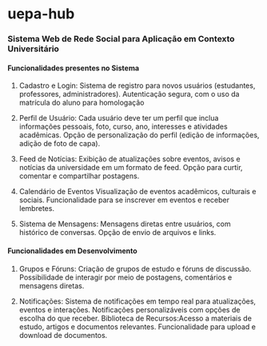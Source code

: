 # uepa-hub
### Sistema Web de Rede Social para Aplicação em Contexto Universitário

#### Funcionalidades presentes no Sistema

1. Cadastro e Login: 
Sistema de registro para novos usuários (estudantes, professores, administradores).
Autenticação segura, com o uso da matrícula do aluno para homologação

2. Perfil de Usuário:
Cada usuário deve ter um perfil que inclua informações pessoais, foto, curso, ano, interesses e atividades acadêmicas.
Opção de personalização do perfil (edição de informações, adição de foto de capa).

3. Feed de Notícias:
Exibição de atualizações sobre eventos, avisos e notícias da universidade em um formato de feed. Opção para curtir, comentar e compartilhar postagens.

4. Calendário de Eventos
Visualização de eventos acadêmicos, culturais e sociais.
Funcionalidade para se inscrever em eventos e receber lembretes.

5. Sistema de Mensagens:
Mensagens diretas entre usuários, com histórico de conversas.
Opção de envio de arquivos e links.

#### Funcionalidades em Desenvolvimento
1. Grupos e Fóruns:
Criação de grupos de estudo e fóruns de discussão.
Possibilidade de interagir por meio de postagens, comentários e mensagens diretas.

2. Notificações:
Sistema de notificações em tempo real para atualizações, eventos e interações.
Notificações personalizáveis com opções de escolha do que receber.
Biblioteca de Recursos:Acesso a materiais de estudo, artigos e documentos relevantes.
Funcionalidade para upload e download de documentos.
